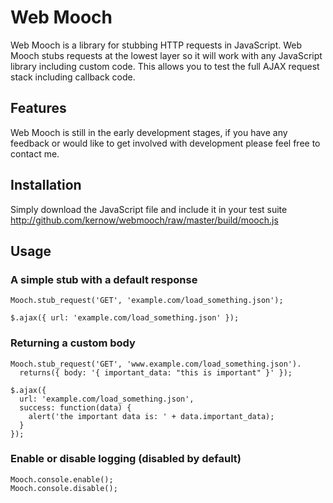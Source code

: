 Web Mooch
=========

Web Mooch is a library for stubbing HTTP requests in JavaScript. Web Mooch stubs requests at the lowest layer so it will work with any JavaScript library including custom code. This allows you to test the full AJAX request stack including callback code.

Features
--------

Web Mooch is still in the early development stages, if you have any feedback or would like to get involved with development please feel free to contact me.

Installation
------------

Simply download the JavaScript file and include it in your test suite http://github.com/kernow/webmooch/raw/master/build/mooch.js

Usage
-----

### A simple stub with a default response

    Mooch.stub_request('GET', 'example.com/load_something.json');

    $.ajax({ url: 'example.com/load_something.json' });

### Returning a custom body

    Mooch.stub_request('GET', 'www.example.com/load_something.json').
      returns({ body: '{ important_data: "this is important" }' });

    $.ajax({
      url: 'example.com/load_something.json',
      success: function(data) {
        alert('the important data is: ' + data.important_data);
      }
    });

### Enable or disable logging (disabled by default)

    Mooch.console.enable();
    Mooch.console.disable();